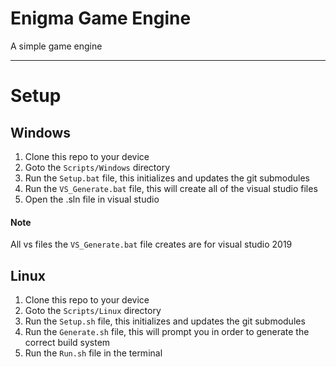 # Enigma Game Engine
A simple game engine

---
# Setup
## Windows
1. Clone this repo to your device
2. Goto the `Scripts/Windows` directory
3. Run the `Setup.bat` file, this initializes and updates the git submodules
4. Run the `VS_Generate.bat` file, this will create all of the visual studio files
5. Open the .sln file in visual studio

#### Note
All vs files the `VS_Generate.bat` file creates are for visual studio 2019

## Linux
1. Clone this repo to your device
2. Goto the `Scripts/Linux` directory
3. Run the `Setup.sh` file, this initializes and updates the git submodules
4. Run the `Generate.sh` file, this will prompt you in order to generate the correct build system
5. Run the `Run.sh` file in the terminal